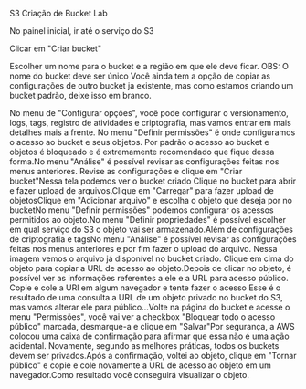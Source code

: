 S3 Criação de Bucket Lab

No painel inicial, ir até o serviço do S3

Clicar em "Criar bucket"

Escolher um nome para o bucket e a região em que ele deve ficar.
OBS: O nome do bucket deve ser único
Você ainda tem a opção de copiar as configurações de outro bucket ja existente, mas como estamos criando um bucket padrão, deixe isso em branco.

No menu de "Configurar opções", você pode configurar o versionamento, logs, tags, registro de atividades e criptografia, mas vamos entrar em mais detalhes mais a frente.
No menu "Definir permissões" é onde configuramos o acesso ao bucket e seus objetos. Por padrão o acesso ao bucket e objetos é bloqueado e é extremamente recomendado que fique dessa forma.No menu "Análise" é possível revisar as configurações feitas nos menus anteriores.
Revise as configurações e clique em "Criar bucket"Nessa tela podemos ver o bucket criado
Clique no bucket para abrir e fazer upload de arquivos.Clique em "Carregar" para fazer upload de objetosClique em "Adicionar arquivo" e escolha o objeto que deseja por no bucketNo menu "Definir permissões" podemos configurar os acessos permitidos ao objeto.No menu "Definir propriedades" é possível escolher em qual serviço do S3 o objeto vai ser armazenado.Além de configurações de criptografia e tagsNo menu "Análise" é possível revisar as configurações feitas nos menus anteriores e por fim fazer o upload do arquivo. Nessa imagem vemos o arquivo já disponível no bucket criado. Clique em cima do objeto para copiar a URL de acesso ao objeto.Depois de clicar no objeto, é possível ver as informações referentes a ele e a URL para acesso público. Copie e cole a URl em algum navegador e tente fazer o acesso
Esse é o resultado de uma consulta a URL de um objeto privado no bucket do S3, mas vamos alterar ele para público...Volte na página do bucket e acesse o menu "Permissões", você vai ver a checkbox "Bloquear todo o acesso público" marcada, desmarque-a e clique em "Salvar"Por segurança, a AWS colocou uma caixa de confirmação para afirmar que essa não é uma ação acidental. Novamente, segundo as melhores práticas, todos os buckets devem ser privados.Após a confirmação, voltei ao objeto, clique em "Tornar público" e copie e cole novamente a URL de acesso ao objeto em um navegador.Como resultado você conseguirá visualizar o objeto.


